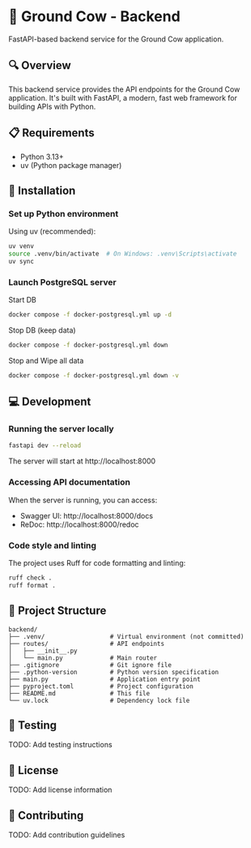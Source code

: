 # 🐄 Ground Cow - Backend

FastAPI-based backend service for the Ground Cow application.

## 🔍 Overview

This backend service provides the API endpoints for the Ground Cow application. It's built with FastAPI, a modern, fast web framework for building APIs with Python.

## 📋 Requirements

- Python 3.13+
- uv (Python package manager)

## 🔧 Installation

### Set up Python environment

Using uv (recommended):

```bash
uv venv
source .venv/bin/activate  # On Windows: .venv\Scripts\activate
uv sync
```
### Launch PostgreSQL server
Start DB
```bash
docker compose -f docker-postgresql.yml up -d
```
Stop DB (keep data)
```bash
docker compose -f docker-postgresql.yml down
```
Stop and Wipe all data
```bash
docker compose -f docker-postgresql.yml down -v
```


## 💻 Development

### Running the server locally

```bash
fastapi dev --reload
```

The server will start at http://localhost:8000

### Accessing API documentation

When the server is running, you can access:
- Swagger UI: http://localhost:8000/docs
- ReDoc: http://localhost:8000/redoc

### Code style and linting

The project uses Ruff for code formatting and linting:

```bash
ruff check .
ruff format .
```

## 📂 Project Structure

```
backend/
├── .venv/                  # Virtual environment (not committed)
├── routes/                 # API endpoints
│   ├── __init__.py
│   └── main.py             # Main router
├── .gitignore              # Git ignore file
├── .python-version         # Python version specification
├── main.py                 # Application entry point
├── pyproject.toml          # Project configuration
├── README.md               # This file
└── uv.lock                 # Dependency lock file
```

## 🧪 Testing

TODO: Add testing instructions

## 📜 License

TODO: Add license information

## 👥 Contributing

TODO: Add contribution guidelines
